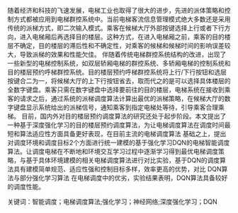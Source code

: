 随着经济和科技的飞速发展，电梯工业也取得了很大的进步，先进的派体策略和控制方式都被应用到电梯群控系统中。当前电梯客流信息管理模式绝大多数还是采用传统的派梯方式，即二次输入模式。乘客在候梯大厅外部按键选择上行或者下行方向，进入电梯厢后再选择目的楼层。这种方式，在进入电梯厢之前，乘客的目的楼层不确定，目的楼层的滞后性和不确定性，对乘客的候梯和候梯时间的影响误差较大，导致派梯的效果和性能欠佳。
伴随着传统电梯群控系统结构的改进，出现了一些新型的电梯控制系统，如双层轿厢电梯的群控系统、多轿厢电梯的控制系统和目的楼层预约呼梯群控系统。目的楼层预约呼梯群控系统将上行/下行按钮和选层按键合二为一，将候梯大厅的上下行按钮省去，取而代之的是可以选择具体楼层的全数字键盘。乘客只需在数字键盘中选择要前往的目的楼层，电梯系统在接收到乘客的请求之后，通过系统的派梯调度算法计算出最优的派梯策略，在候梯大厅的数字键盘显示系统给出的派梯信号，通知乘客到指定电梯处等待，引导乘客合理乘梯。
目前，国内外对目的楼层预约调度算法的研究还处于起步阶段。本文提出了一种基于深度强化学习的目的楼层预约调度算法，为让电梯调度算法在调度时间最短和算法适应性方面具备更好表现，在目前主流的电梯调度算法 基础之上，提出对调度环境和调度目标2个方面进行统一建模的基于强化学习DQN的电梯智能调度算法。让调度电梯在不断地和环境交互学习过程中逐渐学习得到最优电梯调度策略，与基于具体环境建模的相关电梯调度算法进行对比实验，基于DQN的调度算法具有建模简单规范、适应性强和控制目标多样，效率更高的优势，对比 DQN算法与部分强化学习算法 在电梯调度中的优劣，实验结果表明，DQN算法具备较好的调度性能。 

关键词：智能调度；电梯调度算法;强化学习；神经网络;深度强化学习；DQN
